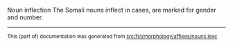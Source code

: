 Noun inflection
The Somali nouns inflect in cases, are marked for gender and number.

* * *

<small>This (part of) documentation was generated from [src/fst/morphology/affixes/nouns.lexc](https://github.com/giellalt/lang-som/blob/main/src/fst/morphology/affixes/nouns.lexc)</small>
